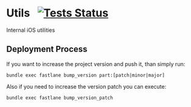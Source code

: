 # Utils &nbsp; [![Tests Status](https://github.com/pixera-apps/utils/workflows/pull-request/badge.svg)](https://github.com/pixera-apps/utils/actions?query=branch:master)

Internal iOS utilities

## Deployment Process

If you want to increase the project version and push it, than simply run:

`bundle exec fastlane bump_version part:[patch|minor|major]`

Also if you need to increase the version patch you can execute:

`bundle exec fastlane bump_version_patch`

